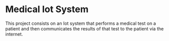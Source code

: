 # Medical Iot System
This project consists on an Iot system that performs a medical test on a patient and then communicates the results of that test to the patient via the internet.

